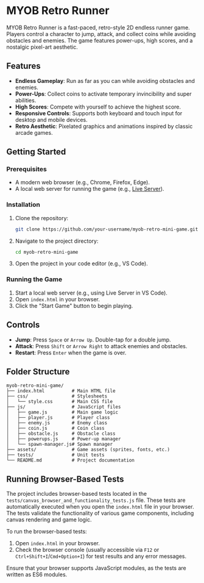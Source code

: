 # MYOB Retro Runner

MYOB Retro Runner is a fast-paced, retro-style 2D endless runner game. Players control a character to jump, attack, and collect coins while avoiding obstacles and enemies. The game features power-ups, high scores, and a nostalgic pixel-art aesthetic.

## Features
- **Endless Gameplay**: Run as far as you can while avoiding obstacles and enemies.
- **Power-Ups**: Collect coins to activate temporary invincibility and super abilities.
- **High Scores**: Compete with yourself to achieve the highest score.
- **Responsive Controls**: Supports both keyboard and touch input for desktop and mobile devices.
- **Retro Aesthetic**: Pixelated graphics and animations inspired by classic arcade games.

## Getting Started

### Prerequisites
- A modern web browser (e.g., Chrome, Firefox, Edge).
- A local web server for running the game (e.g., [Live Server](https://marketplace.visualstudio.com/items?itemName=ritwickdey.LiveServer)).

### Installation
1. Clone the repository:
   ```bash
   git clone https://github.com/your-username/myob-retro-mini-game.git
   ```
2. Navigate to the project directory:
   ```bash
   cd myob-retro-mini-game
   ```
3. Open the project in your code editor (e.g., VS Code).

### Running the Game
1. Start a local web server (e.g., using Live Server in VS Code).
2. Open `index.html` in your browser.
3. Click the "Start Game" button to begin playing.

## Controls
- **Jump**: Press `Space` or `Arrow Up`. Double-tap for a double jump.
- **Attack**: Press `Shift` or `Arrow Right` to attack enemies and obstacles.
- **Restart**: Press `Enter` when the game is over.

## Folder Structure
```
myob-retro-mini-game/
├── index.html          # Main HTML file
├── css/                # Stylesheets
│   └── style.css       # Main CSS file
├── js/                 # JavaScript files
│   ├── game.js         # Main game logic
│   ├── player.js       # Player class
│   ├── enemy.js        # Enemy class
│   ├── coin.js         # Coin class
│   ├── obstacle.js     # Obstacle class
│   ├── powerups.js     # Power-up manager
│   └── spawn-manager.js# Spawn manager
├── assets/             # Game assets (sprites, fonts, etc.)
├── tests/              # Unit tests
└── README.md           # Project documentation
```

## Running Browser-Based Tests

The project includes browser-based tests located in the `tests/canvas_browser_and_functionality_tests.js` file. These tests are automatically executed when you open the `index.html` file in your browser. The tests validate the functionality of various game components, including canvas rendering and game logic.

To run the browser-based tests:
1. Open `index.html` in your browser.
2. Check the browser console (usually accessible via `F12` or `Ctrl+Shift+I`/`Cmd+Option+I`) for test results and any error messages.

Ensure that your browser supports JavaScript modules, as the tests are written as ES6 modules.
